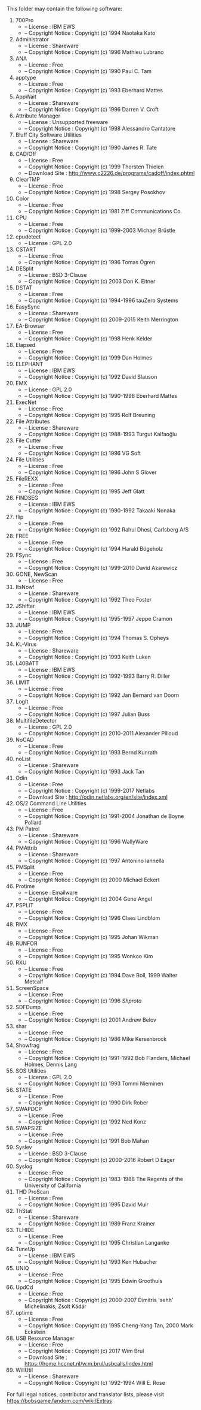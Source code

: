 ﻿This folder may contain the following software:

1. 700Pro
   - – License : IBM EWS
   - – Copyright Notice : Copyright (c) 1994 Naotaka Kato
2. Administrator
   - – License : Shareware
   - – Copyright Notice : Copyright (c) 1996 Mathieu Lubrano
3. ANA
   - – License : Free
   - – Copyright Notice : Copyright (c) 1990 Paul C. Tam
4. apptype
   - – License : Free
   - – Copyright Notice : Copyright (c) 1993 Eberhard Mattes
5. AppWait
   - – License : Shareware
   - – Copyright Notice : Copyright (c) 1996 Darren V. Croft
6. Attribute Manager
   - – License : Unsupported freeware
   - – Copyright Notice : Copyright (c) 1998 Alessandro Cantatore
7. Bluff City Software Utilities
   - – License : Shareware
   - – Copyright Notice : Copyright (c) 1990 James R. Tate
8. CAD/Off
   - – License : Free
   - – Copyright Notice : Copyright (c) 1999 Thorsten Thielen
   - – Download Site : http://www.c2226.de/programs/cadoff/index.phtml
9. ClearTMP
   - – License : Free
   - – Copyright Notice : Copyright (c) 1998 Sergey Posokhov
10. Color
    - – License : Free
    - – Copyright Notice : Copyright (c) 1981 Ziff Communications Co.
11. CPU
    - – License : Free
    - – Copyright Notice : Copyright (c) 1999-2003 Michael Brüstle
12. cpudetect
    - – License : GPL 2.0
13. CSTART
    - – License : Free
    - – Copyright Notice : Copyright (c) 1996 Tomas Ögren
14. DESplit
    - – License : BSD 3-Clause
    - – Copyright Notice : Copyright (c) 2003 Don K. Eitner
15. DSTAT
    - – License : Free
    - – Copyright Notice : Copyright (c) 1994-1996 tauZero Systems
16. EasySync
    - – License : Shareware
    - – Copyright Notice : Copyright (c) 2009-2015 Keith Merrington
17. EA-Browser
    - – License : Free
    - – Copyright Notice : Copyright (c) 1998 Henk Kelder
18. Elapsed
    - – License : Free
    - – Copyright Notice : Copyright (c) 1999 Dan Holmes
19. ELEPHANT
    - – License : IBM EWS
    - – Copyright Notice : Copyright (c) 1992 David Slauson
20. EMX
    - – License : GPL 2.0
    - – Copyright Notice : Copyright (c) 1990-1998 Eberhard Mattes
21. ExecNet
    - – License : Free
    - – Copyright Notice : Copyright (c) 1995 Rolf Breuning
22. File Attributes
    - – License : Shareware
    - – Copyright Notice : Copyright (c) 1988-1993 Turgut Kalfaoğlu
23. File Cutter
    - – License : Free
    - – Copyright Notice : Copyright (c) 1996 VG Soft
24. File Utilities
    - – License : Free
    - – Copyright Notice : Copyright (c) 1996 John S Glover
25. FileREXX
    - – License : Free
    - – Copyright Notice : Copyright (c) 1995 Jeff Glatt
26. FINDSEG
    - – License : IBM EWS
    - – Copyright Notice : Copyright (c) 1990-1992 Takaaki Nonaka
27. flip
    - – License : Free
    - – Copyright Notice : Copyright (c) 1992 Rahul Dhesi, Carlsberg A/S
28. FREE
    - – License : Free
    - – Copyright Notice : Copyright (c) 1994 Harald Bögeholz
29. FSync
    - – License : Free
    - – Copyright Notice : Copyright (c) 1999-2010 David Azarewicz
30. GONE, NewScan
    - – License : Free
31. ItsNow!
    - – License : Shareware
    - – Copyright Notice : Copyright (c) 1992 Theo Foster
32. JShifter
    - – License : IBM EWS
    - – Copyright Notice : Copyright (c) 1995-1997 Jeppe Cramon
33. JUMP
    - – License : Free
    - – Copyright Notice : Copyright (c) 1994 Thomas S. Opheys
34. KL-Virus
    - – License : Shareware
    - – Copyright Notice : Copyright (c) 1993 Keith Luken
35. L40BATT
    - – License : IBM EWS
    - – Copyright Notice : Copyright (c) 1992-1993 Barry R. Diller
36. LIMIT
    - – License : Free
    - – Copyright Notice : Copyright (c) 1992 Jan Bernard van Doorn
37. LogIt
    - – License : Free
    - – Copyright Notice : Copyright (c) 1997 Julian Buss
38. MultifileDetector
    - – License : GPL 2.0
    - – Copyright Notice : Copyright (c) 2010-2011 Alexander Pilloud
39. NoCAD
    - – License : Free
    - – Copyright Notice : Copyright (c) 1993 Bernd Kunrath
40. noList
    - – License : Shareware
    - – Copyright Notice : Copyright (c) 1993 Jack Tan
41. Odin
    - – License : Free
    - – Copyright Notice : Copyright (c) 1999-2017 Netlabs
    - – Download Site : http://odin.netlabs.org/en/site/index.xml
42. OS/2 Command Line Utilities
    - – License : Free
    - – Copyright Notice : Copyright (c) 1991-2004 Jonathan de Boyne Pollard
43. PM Patrol
    - – License : Shareware
    - – Copyright Notice : Copyright (c) 1996 WallyWare
44. PMAttrib
    - – License : Shareware
    - – Copyright Notice : Copyright (c) 1997 Antonino Iannella
45. PMSplit
    - – License : Free
    - – Copyright Notice : Copyright (c) 2000 Michael Eckert
46. Protime
    - – License : Emailware
    - – Copyright Notice : Copyright (c) 2004 Gene Angel
47. PSPLIT
    - – License : Free
    - – Copyright Notice : Copyright (c) 1996 Claes Lindblom
48. RMX
    - – License : Free
    - – Copyright Notice : Copyright (c) 1995 Johan Wikman
49. RUNFOR
    - – License : Free
    - – Copyright Notice : Copyright (c) 1995 Wonkoo Kim
50. RXU
    - – License : Free
    - – Copyright Notice : Copyright (c) 1994 Dave Boll, 1999 Walter Metcalf
51. ScreenSpace
    - – License : Free
    - – Copyright Notice : Copyright (c) 1996 *Shprota*
52. SDFDump
    - – License : Free
    - – Copyright Notice : Copyright (c) 2001 Andrew Belov
53. shar
    - – License : Free
    - – Copyright Notice : Copyright (c) 1986 Mike Kersenbrock
54. Showfrag
    - – License : Free
    - – Copyright Notice : Copyright (c) 1991-1992 Bob Flanders, Michael Holmes, Dennis Lang
55. SOS Utilities
    - – License : GPL 2.0
    - – Copyright Notice : Copyright (c) 1993 Tommi Nieminen
56. STATE
    - – License : Free
    - – Copyright Notice : Copyright (c) 1990 Dirk Rober
57. SWAPDCP
    - – License : Free
    - – Copyright Notice : Copyright (c) 1992 Ned Konz
58. SWAPSIZE
    - – License : Free
    - – Copyright Notice : Copyright (c) 1991 Bob Mahan
59. Syslev
    - – License : BSD 3-Clause
    - – Copyright Notice : Copyright (c) 2000-2016 Robert D Eager
60. Syslog
    - – License : Free
    - – Copyright Notice : Copyright (c) 1983-1988 The Regents of the University of California
61. THD ProScan
    - – License : Free
    - – Copyright Notice : Copyright (c) 1995 David Muir
62. ThStat
    - – License : Shareware
    - – Copyright Notice : Copyright (c) 1989 Franz Krainer
63. TLHIDE
    - – License : Free
    - – Copyright Notice : Copyright (c) 1995 Christian Langanke
64. TuneUp
    - – License : IBM EWS
    - – Copyright Notice : Copyright (c) 1993 Ken Hubacher
65. UNIQ
    - – License : Free
    - – Copyright Notice : Copyright (c) 1995 Edwin Groothuis
66. UpdCd
    - – License : Free
    - – Copyright Notice : Copyright (c) 2000-2007 Dimitris 'sehh' Michelinakis, Zsolt Kádár
67. uptime
    - – License : Free
    - – Copyright Notice : Copyright (c) 1995 Cheng-Yang Tan, 2000 Mark Eckstein
68. USB Resource Manager
    - – License : Free
    - – Copyright Notice : Copyright (c) 2017 Wim Brul
    - – Download Site : https://home.hccnet.nl/w.m.brul/usbcalls/index.html
69. WillUtil
    - – License : Shareware
    - – Copyright Notice : Copyright (c) 1992-1994 Will E. Rose

For full legal notices, contributor and translator lists, please visit https://bobsgame.fandom.com/wiki/Extras
